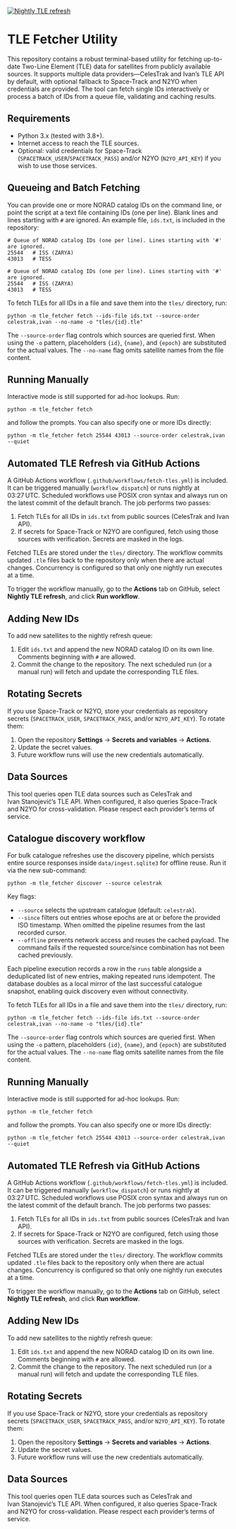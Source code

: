 [![Nightly TLE refresh](https://github.com/cywf/tle-fetcher/actions/workflows/fetch-tles.yml/badge.svg)](https://github.com/cywf/tle-fetcher/actions/workflows/fetch-tles.yml)
# TLE Fetcher Utility

This repository contains a robust terminal-based utility for fetching up-to-date Two-Line Element (TLE) data for satellites from publicly available sources. It supports multiple data providers—CelesTrak and Ivan’s TLE API by default, with optional fallback to Space-Track and N2YO when credentials are provided. The tool can fetch single IDs interactively or process a batch of IDs from a queue file, validating and caching results.

## Requirements

- Python 3.x (tested with 3.8+).  
- Internet access to reach the TLE sources.  
- Optional: valid credentials for Space-Track (`SPACETRACK_USER`/`SPACETRACK_PASS`) and/or N2YO (`N2YO_API_KEY`) if you wish to use those services.

## Queueing and Batch Fetching

You can provide one or more NORAD catalog IDs on the command line, or point the script at a text file containing IDs (one per line). Blank lines and lines starting with `#` are ignored. An example file, `ids.txt`, is included in the repository:

```
# Queue of NORAD catalog IDs (one per line). Lines starting with '#' are ignored.
25544   # ISS (ZARYA)
43013   # TESS
```

```
# Queue of NORAD catalog IDs (one per line). Lines starting with '#' are ignored.
25544   # ISS (ZARYA)
43013   # TESS
```

To fetch TLEs for all IDs in a file and save them into the `tles/` directory, run:

```
python -m tle_fetcher fetch --ids-file ids.txt --source-order celestrak,ivan --no-name -o "tles/{id}.tle"
```

The `--source-order` flag controls which sources are queried first. When using the `-o` pattern, placeholders `{id}`, `{name}`, and `{epoch}` are substituted for the actual values. The `--no-name` flag omits satellite names from the file content.

## Running Manually

Interactive mode is still supported for ad-hoc lookups. Run:

```
python -m tle_fetcher fetch
```

and follow the prompts. You can also specify one or more IDs directly:

```
python -m tle_fetcher fetch 25544 43013 --source-order celestrak,ivan --quiet
```

## Automated TLE Refresh via GitHub Actions

A GitHub Actions workflow (`.github/workflows/fetch-tles.yml`) is included. It can be triggered manually (`workflow_dispatch`) or runs nightly at 03:27 UTC. Scheduled workflows use POSIX cron syntax and always run on the latest commit of the default branch. The job performs two passes:

1. Fetch TLEs for all IDs in `ids.txt` from public sources (CelesTrak and Ivan API).  
2. If secrets for Space-Track or N2YO are configured, fetch using those sources with verification. Secrets are masked in the logs.

Fetched TLEs are stored under the `tles/` directory. The workflow commits updated `.tle` files back to the repository only when there are actual changes. Concurrency is configured so that only one nightly run executes at a time.

To trigger the workflow manually, go to the **Actions** tab on GitHub, select **Nightly TLE refresh**, and click **Run workflow**.

## Adding New IDs

To add new satellites to the nightly refresh queue:

1. Edit `ids.txt` and append the new NORAD catalog ID on its own line. Comments beginning with `#` are allowed.  
2. Commit the change to the repository. The next scheduled run (or a manual run) will fetch and update the corresponding TLE files.

## Rotating Secrets

If you use Space-Track or N2YO, store your credentials as repository secrets (`SPACETRACK_USER`, `SPACETRACK_PASS`, and/or `N2YO_API_KEY`). To rotate them:

1. Open the repository **Settings** → **Secrets and variables** → **Actions**.  
2. Update the secret values.  
3. Future workflow runs will use the new credentials automatically.

## Data Sources

This tool queries open TLE data sources such as CelesTrak and Ivan Stanojević’s TLE API. When configured, it also queries Space-Track and N2YO for cross-validation. Please respect each provider’s terms of service.

## Catalogue discovery workflow

For bulk catalogue refreshes use the discovery pipeline, which persists
entire source responses inside `data/ingest.sqlite3` for offline reuse.
Run it via the new sub-command:

```
python -m tle_fetcher discover --source celestrak
```

Key flags:

- `--source` selects the upstream catalogue (default: `celestrak`).
- `--since` filters out entries whose epochs are at or before the
  provided ISO timestamp. When omitted the pipeline resumes from the
  last recorded cursor.
- `--offline` prevents network access and reuses the cached payload. The
  command fails if the requested source/since combination has not been
  cached previously.

Each pipeline execution records a row in the `runs` table alongside a
deduplicated list of new entries, making repeated runs idempotent. The
database doubles as a local mirror of the last successful catalogue
snapshot, enabling quick discovery even without connectivity.

To fetch TLEs for all IDs in a file and save them into the `tles/` directory, run:

```
python -m tle_fetcher fetch --ids-file ids.txt --source-order celestrak,ivan --no-name -o "tles/{id}.tle"
```

The `--source-order` flag controls which sources are queried first. When using the `-o` pattern, placeholders `{id}`, `{name}`, and `{epoch}` are substituted for the actual values. The `--no-name` flag omits satellite names from the file content.

## Running Manually

Interactive mode is still supported for ad-hoc lookups. Run:

```
python -m tle_fetcher fetch
```

and follow the prompts. You can also specify one or more IDs directly:

```
python -m tle_fetcher fetch 25544 43013 --source-order celestrak,ivan --quiet
```

## Automated TLE Refresh via GitHub Actions

A GitHub Actions workflow (`.github/workflows/fetch-tles.yml`) is included. It can be triggered manually (`workflow_dispatch`) or runs nightly at 03:27 UTC. Scheduled workflows use POSIX cron syntax and always run on the latest commit of the default branch. The job performs two passes:

1. Fetch TLEs for all IDs in `ids.txt` from public sources (CelesTrak and Ivan API).  
2. If secrets for Space-Track or N2YO are configured, fetch using those sources with verification. Secrets are masked in the logs.

Fetched TLEs are stored under the `tles/` directory. The workflow commits updated `.tle` files back to the repository only when there are actual changes. Concurrency is configured so that only one nightly run executes at a time.

To trigger the workflow manually, go to the **Actions** tab on GitHub, select **Nightly TLE refresh**, and click **Run workflow**.

## Adding New IDs

To add new satellites to the nightly refresh queue:

1. Edit `ids.txt` and append the new NORAD catalog ID on its own line. Comments beginning with `#` are allowed.  
2. Commit the change to the repository. The next scheduled run (or a manual run) will fetch and update the corresponding TLE files.

## Rotating Secrets

If you use Space-Track or N2YO, store your credentials as repository secrets (`SPACETRACK_USER`, `SPACETRACK_PASS`, and/or `N2YO_API_KEY`). To rotate them:

1. Open the repository **Settings** → **Secrets and variables** → **Actions**.  
2. Update the secret values.  
3. Future workflow runs will use the new credentials automatically.

## Data Sources

This tool queries open TLE data sources such as CelesTrak and Ivan Stanojević’s TLE API. When configured, it also queries Space-Track and N2YO for cross-validation. Please respect each provider’s terms of service.
